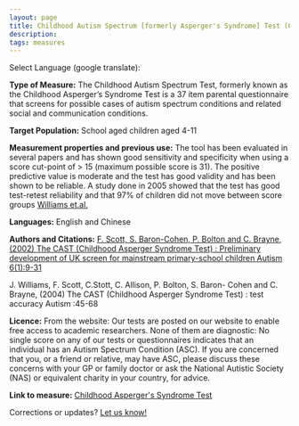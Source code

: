 ```yaml
---
layout: page
title: Childhood Autism Spectrum [formerly Asperger's Syndrome] Test (CAST)
description:
tags: measures
---
```


Select Language (google translate):  

<div id="google_translate_element"></div><script type="text/javascript">
function googleTranslateElementInit() {
  new google.translate.TranslateElement({pageLanguage: 'en', layout: google.translate.TranslateElement.InlineLayout.SIMPLE, gaTrack: true, gaId: 'UA-64320648-1'}, 'google_translate_element');
}
</script><script type="text/javascript" src="//translate.google.com/translate_a/element.js?cb=googleTranslateElementInit"></script>  

**Type of Measure:** The Childhood Autism Spectrum Test, formerly known as the Childhood Asperger’s Syndrome Test is a 37 item parental questionnaire that screens for possible cases of autism spectrum conditions and related social and communication conditions. 

**Target Population:** School aged children aged 4-11

**Measurement properties and previous use:** The tool has been evaluated in several papers and has shown good sensitivity and specificity when using a score cut-point of > 15 (maximum possible score is 31). The positive predictive value is moderate and the test has good validity and has been shown to be reliable. A study done in 2005 showed that the test has good test-retest reliability and that 97% of children did not move between score groups [Williams et.al.](http://www.ncbi.nlm.nih.gov/pubmed/15618262)

**Languages:** English and Chinese 

**Authors and Citations:** 
[F. Scott, S. Baron-Cohen, P. Bolton and C. Brayne, (2002) The CAST (Childhood Asperger Syndrome Test) : Preliminary development of UK screen for mainstream primary-school children Autism 6(1):9-31](https://www.ncbi.nlm.nih.gov/pubmed/11918111)

J. Williams, F. Scott, C.Stott, C. Allison, P. Bolton, S. Baron- Cohen and C. Brayne, (2004) The CAST (Childhood Asperger Syndrome Test) : test accuracy Autism :45-68


**Licence:** From the website: Our tests are posted on our website to enable free access to academic researchers. None of them are diagnostic: No single score on any of our tests or questionnaires indicates that an individual has an Autism Spectrum Condition (ASC). If you are concerned that you, or a friend or relative, may have ASC, please discuss these concerns with your GP or family doctor or ask the National Autistic Society (NAS) or equivalent charity in your country, for advice.

**Link to measure:** [Childhood Asperger's Syndrome Test](http://www.autismresearchcentre.com/arc_tests)


Corrections or updates? [Let us know!](http://disabilitymeasures.org/contact)
